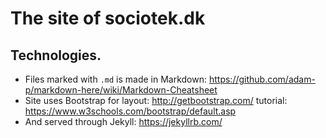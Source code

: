 # The site of sociotek.dk

## Technologies.

* Files marked with `.md` is made in Markdown: https://github.com/adam-p/markdown-here/wiki/Markdown-Cheatsheet
* Site uses Bootstrap for layout: http://getbootstrap.com/ tutorial: https://www.w3schools.com/bootstrap/default.asp
* And served through Jekyll: https://jekyllrb.com/
